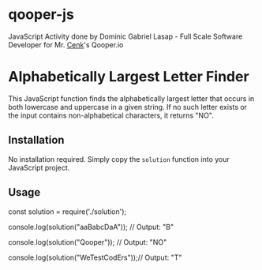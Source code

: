 # qooper-js

JavaScript Activity done by Dominic Gabriel Lasap - Full Scale Software Developer for Mr. [Cenk](https://www.linkedin.com/in/cenkyurtbilir)'s Qooper.io

# Alphabetically Largest Letter Finder

This JavaScript function finds the alphabetically largest letter that occurs in both lowercase and uppercase in a given string. If no such letter exists or the input contains non-alphabetical characters, it returns "NO".

## Installation

No installation required. Simply copy the `solution` function into your JavaScript project.

## Usage

const solution = require('./solution');

console.log(solution("aaBabcDaA")); // Output: "B"

console.log(solution("Qooper")); // Output: "NO"

console.log(solution("WeTestCodErs"));// Output: "T"
